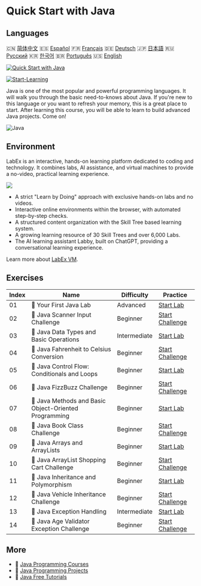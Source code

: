 # Quick Start with Java

## Languages

🇨🇳 [简体中文](README_zh.md) 🇪🇸 [Español](README_es.md) 🇫🇷 [Français](README_fr.md) 🇩🇪 [Deutsch](README_de.md) 🇯🇵 [日本語](README_ja.md) 🇷🇺 [Русский](README_ru.md) 🇰🇷 [한국어](README_ko.md) 🇧🇷 [Português](README_pt.md) 🇺🇸 [English](README.md) 

[![Quick Start with Java](https://cover-creator.labex.io/quick-start-with-java.png)](https://labex.io/courses/quick-start-with-java)

[![Start-Learning](https://img.shields.io/badge/Start-Learning-whitesmoke?style=for-the-badge)](https://labex.io/courses/quick-start-with-java)

Java is one of the most popular and powerful programming languages. It will walk you through the basic need-to-knows about Java. If you're new to this language or you want to refresh your memory, this is a great place to start. After learning this course, you will be able to learn to build advanced Java projects. Come on!

![Java](https://img.shields.io/badge/Java-whitesmoke?style=for-the-badge&logo=java)


## Environment

LabEx is an interactive, hands-on learning platform dedicated to coding and technology. It combines labs, AI assistance, and virtual machines to provide a no-video, practical learning experience.

![](https://tutorial-screenshot.getvm.io/images/vm-1725247253.png)

- A strict "Learn by Doing" approach with exclusive hands-on labs and no videos.
- Interactive online environments within the browser, with automated step-by-step checks.
- A structured content organization with the Skill Tree based learning system.
- A growing learning resource of 30 Skill Trees and over 6,000 Labs.
- The AI learning assistant Labby, built on ChatGPT, providing a conversational learning experience.

Learn more about [LabEx VM](https://support.labex.io/using-labex/virtual-machine).

## Exercises

|   Index | Name                                                  | Difficulty   | Practice                                                                                                                          |
|---------|-------------------------------------------------------|--------------|-----------------------------------------------------------------------------------------------------------------------------------|
|      01 | 📖 Your First Java Lab                                | Advanced     | <a target='_blank' href='https://labex.io/tutorials/java-your-first-java-lab-411751'>Start Lab</a>                                |
|      02 | 🎯 Java Scanner Input Challenge                       | Beginner     | <a target='_blank' href='https://labex.io/tutorials/java-java-scanner-input-challenge-413835'>Start Challenge</a>                 |
|      03 | 📖 Java Data Types and Basic Operations               | Intermediate | <a target='_blank' href='https://labex.io/tutorials/java-java-data-types-and-basic-operations-413744'>Start Lab</a>               |
|      04 | 🎯 Java Fahrenheit to Celsius Conversion              | Beginner     | <a target='_blank' href='https://labex.io/tutorials/java-java-fahrenheit-to-celsius-conversion-413851'>Start Challenge</a>        |
|      05 | 📖 Java Control Flow: Conditionals and Loops          | Beginner     | <a target='_blank' href='https://labex.io/tutorials/java-java-control-flow-conditionals-and-loops-413751'>Start Lab</a>           |
|      06 | 🎯 Java FizzBuzz Challenge                            | Beginner     | <a target='_blank' href='https://labex.io/tutorials/java-java-fizzbuzz-challenge-413852'>Start Challenge</a>                      |
|      07 | 📖 Java Methods and Basic Object-Oriented Programming | Beginner     | <a target='_blank' href='https://labex.io/tutorials/java-java-methods-and-basic-object-oriented-programming-413809'>Start Lab</a> |
|      08 | 🎯 Java Book Class Challenge                          | Beginner     | <a target='_blank' href='https://labex.io/tutorials/java-java-book-class-challenge-413850'>Start Challenge</a>                    |
|      09 | 📖 Java Arrays and ArrayLists                         | Beginner     | <a target='_blank' href='https://labex.io/tutorials/java-java-arrays-and-arraylists-413820'>Start Lab</a>                         |
|      10 | 🎯 Java ArrayList Shopping Cart Challenge             | Beginner     | <a target='_blank' href='https://labex.io/tutorials/java-java-arraylist-shopping-cart-challenge-413849'>Start Challenge</a>       |
|      11 | 📖 Java Inheritance and Polymorphism                  | Beginner     | <a target='_blank' href='https://labex.io/tutorials/java-java-inheritance-and-polymorphism-413825'>Start Lab</a>                  |
|      12 | 🎯 Java Vehicle Inheritance Challenge                 | Beginner     | <a target='_blank' href='https://labex.io/tutorials/java-java-vehicle-inheritance-challenge-413854'>Start Challenge</a>           |
|      13 | 📖 Java Exception Handling                            | Intermediate | <a target='_blank' href='https://labex.io/tutorials/java-java-exception-handling-413830'>Start Lab</a>                            |
|      14 | 🎯 Java Age Validator Exception Challenge             | Beginner     | <a target='_blank' href='https://labex.io/tutorials/java-java-age-validator-exception-challenge-413848'>Start Challenge</a>       |

## More

- 🔗 [Java Programming Courses](https://github.com/labex-labs/awesome-programming-courses)
- 🔗 [Java Programming Projects](https://github.com/labex-labs/awesome-programming-projects)
- 🔗 [Java Free Tutorials](https://github.com/labex-labs/java-free-tutorials)

